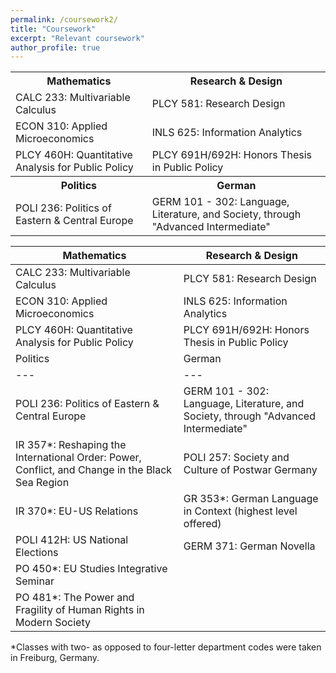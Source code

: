 ```yaml
---
permalink: /coursework2/
title: "Coursework"
excerpt: "Relevant coursework"
author_profile: true
---
```


<table>
<tr>
  <th>Mathematics</th>
  <th>Research & Design</th>
</tr>
<tr>
  <td>CALC 233: Multivariable Calculus</td>
  <td>PLCY 581: Research Design</td>
</tr>  
<tr>
  <td>ECON 310: Applied Microeconomics</td>
  <td>INLS 625: Information Analytics</td>
</tr>
<tr>
  <td>PLCY 460H: Quantitative Analysis for Public Policy</td>
  <td>PLCY 691H/692H: Honors Thesis in Public Policy</td>
</tr>
<tr>
  <th>Politics</th>
  <th>German</th>
</tr>
<tr>
  <td>POLI 236: Politics of Eastern & Central Europe</td>
  <td>GERM 101 - 302: Language, Literature, and Society, through "Advanced Intermediate"</td>
</tr>
</table>

Mathematics | Research & Design
--- | ---
CALC 233: Multivariable Calculus | PLCY 581: Research Design
ECON 310: Applied Microeconomics | INLS 625: Information Analytics
PLCY 460H: Quantitative Analysis for Public Policy | PLCY 691H/692H: Honors Thesis in Public Policy
Politics | German
--- | ---
POLI 236: Politics of Eastern & Central Europe | GERM 101 - 302: Language, Literature, and Society, through "Advanced Intermediate"
IR 357*: Reshaping the International Order: Power, Conflict, and Change in the Black Sea Region | POLI 257: Society and Culture of Postwar Germany
IR 370*: EU-US Relations | GR 353*: German Language in Context (highest level offered)
POLI 412H: US National Elections | GERM 371: German Novella
PO 450*: EU Studies Integrative Seminar |
PO 481*: The Power and Fragility of Human Rights in Modern Society |

\*Classes with two- as opposed to four-letter department codes were taken in Freiburg, Germany.
